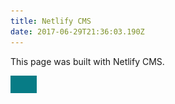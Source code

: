 ```yaml
---
title: Netlify CMS
date: 2017-06-29T21:36:03.190Z
---
```

This page was built with Netlify CMS.




![x](/static/images/modify.png)
